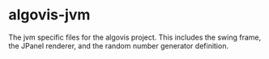 # algovis-jvm

The jvm specific files for the algovis project. This includes the swing frame, the JPanel renderer, and the random number generator definition.